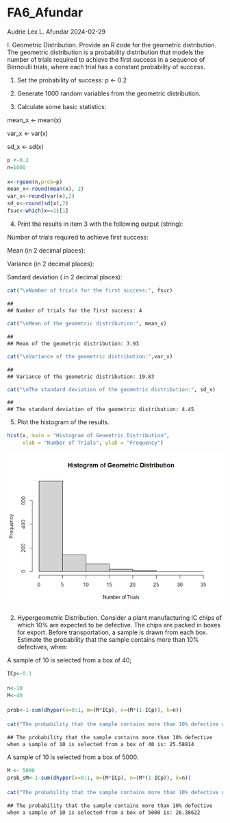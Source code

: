 FA6_Afundar
================
Audrie Lex L. Afundar
2024-02-29

I. Geometric Distribution. Provide an R code for the geometric
distribution. The geometric distribution is a probability distribution
that models the number of trials required to achieve the first success
in a sequence of Bernoulli trials, where each trial has a constant
probability of success.

1.  Set the probability of success: p \<- 0.2

2.  Generate 1000 random variables from the geometric distribution.

3.  Calculate some basic statistics:

mean_x \<- mean(x)

var_x \<- var(x)

sd_x \<- sd(x)

``` r
p <-0.2
n=1000

x<-rgeom(n,prob=p)
mean_x<-round(mean(x), 2)
var_x<-round(var(x),2)
sd_x<-round(sd(x),2)
fsuc<-which(x==1)[1]
```

4.  Print the results in item 3 with the following output (string):

Number of trials required to achieve first success:

Mean (in 2 decimal places):

Variance (in 2 decimal places):

Sandard deviation ( in 2 decimal places):

``` r
cat("\nNumber of trials for the first success:", fsuc)
```

    ## 
    ## Number of trials for the first success: 4

``` r
cat("\nMean of the geometric distribution:", mean_x)
```

    ## 
    ## Mean of the geometric distribution: 3.93

``` r
cat("\nVariance of the geometric distribution:",var_x)
```

    ## 
    ## Variance of the geometric distribution: 19.83

``` r
cat("\nThe standard deviation of the geometric distribution:", sd_x)
```

    ## 
    ## The standard deviation of the geometric distribution: 4.45

5.  Plot the histogram of the results.

``` r
hist(x, main = "Histogram of Geometric Distribution",
     xlab = "Number of Trials", ylab = "Frequency")
```

![](Afundar_FA6_files/figure-gfm/unnamed-chunk-3-1.png)<!-- -->

2.  Hypergeometric Distribution. Consider a plant manufacturing IC chips
    of which 10% are expected to be defective. The chips are packed in
    boxes for export. Before transportation, a sample is drawn from each
    box. Estimate the probability that the sample contains more than 10%
    defectives, when:

A sample of 10 is selected from a box of 40;

``` r
ICp<-0.1

n<-10
M<-40

prob<-1-sum(dhyper(x=0:1, m=(M*ICp), n=(M*(1-ICp)), k=n))

cat("The probability that the sample contains more than 10% defective when a sample of 10 is selected from a box of 40 is:", prob*100)
```

    ## The probability that the sample contains more than 10% defective when a sample of 10 is selected from a box of 40 is: 25.58814

A sample of 10 is selected from a box of 5000.

``` r
M <- 5000
prob_sM<-1-sum(dhyper(x=0:1, m=(M*ICp), n=(M*(1-ICp)), k=n))

cat("The probability that the sample contains more than 10% defective when a sample of 10 is selected from a box of 5000 is:", prob_sM*100)
```

    ## The probability that the sample contains more than 10% defective when a sample of 10 is selected from a box of 5000 is: 26.38622
